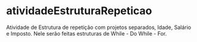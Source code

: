 # atividadeEstruturaRepeticao
 Atividade de Estrutura de repetição com projetos separados, Idade, Salário e Imposto. Nele serão feitas estruturas de While - Do While - For.
